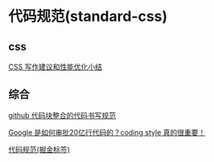 # 代码规范(standard-css)

## css

[CSS 写作建议和性能优化小结](https://juejin.im/post/59c9ca9c6fb9a00a6b6e7e09)

## 综合

[github 代码块整合的代码书写规范](http://alloyteam.github.io/CodeGuide/)

[Google 是如何审批20亿行代码的？coding style 真的很重要！](https://juejin.im/post/58e2dde044d904006d1f6c59)

[代码规范(掘金标签)](https://juejin.im/tag/%E4%BB%A3%E7%A0%81%E8%A7%84%E8%8C%83)
